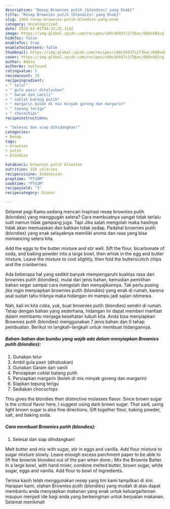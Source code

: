 ```yaml
---
description: "Resep Brownies putih (blondies) yang Enak}"
title: "Resep Brownies putih (blondies) yang Enak}"
slug: 1463-resep-brownies-putih-blondies-yang-enak
category: Uncategorized
date: 2023-03-01T04:33:22.114Z
image: https://img-global.cpcdn.com/recipes/c80c56937c1f3bac/680x482cq70/brownies-putih-blondies-foto-resep-utama.jpg
hideToc: false
enableToc: true
enableTocContent: false
thumbnail: https://img-global.cpcdn.com/recipes/c80c56937c1f3bac/680x482cq70/brownies-putih-blondies-foto-resep-utama.jpg
cover: https://img-global.cpcdn.com/recipes/c80c56937c1f3bac/680x482cq70/brownies-putih-blondies-foto-resep-utama.jpg
author: Admin
authorAv: notfound
ratingvalue: 5
reviewcount: 15
recipeingredient:
- " telur"
- " gula pasir dihaluskan"
- " Garam dan vanili"
- " coklat batang putih"
- " margarin boleh di mix minyak goreng dan margarin"
- " tepung terigu"
- " chocochips"
recipeinstructions:

- "Selesai dan siap dihidangkan!"
categories:
- Resep
tags:
- brownies
- putih
- blondies

katakunci: brownies putih blondies 
nutrition: 154 calories
recipecuisine: Indonesian
preptime: "PT20M"
cooktime: "PT43M"
recipeyield: "3"
recipecategory: Dinner

---
```



Selamat pagi Kamu sedang mencari inspirasi resep brownies putih (blondies) yang menggugah selera? Cara membuatnya sangat tidak terlalu sulit namun tidak gampang juga. Tapi Jika salah mengolah maka hasilnya tidak akan memuaskan dan bahkan tidak sedap. Padahal brownies putih (blondies) yang enak selayaknya memiliki aroma dan rasa yang bisa memancing selera kita.


Add the eggs to the butter mixture and stir well. Sift the flour, bicarbonate of soda, and baking powder into a large bowl, then whisk in the egg and butter mixture. Leave the mixture to cool slightly, then fold the butterscotch chips and the cranberries.

Ada beberapa hal yang sedikit banyak mempengaruhi kualitas rasa dari brownies putih (blondies), mulai dari jenis bahan, kemudian pemilihan bahan segar sampai cara mengolah dan menyajikannya. Tak perlu pusing jika ingin menyiapkan brownies putih (blondies) yang enak di rumah, karena asal sudah tahu triknya maka hidangan ini mampu jadi sajian istimewa.


Nah, kali ini kita coba, yuk, buat brownies putih (blondies) sendiri di rumah. Tetap dengan bahan yang sederhana, hidangan ini dapat memberi manfaat dalam membantu menjaga kesehatan tubuh kita. Anda bisa menyiapkan Brownies putih (blondies) menggunakan 7 jenis bahan dan 0 tahap pembuatan. Berikut ini langkah-langkah untuk membuat hidangannya.

<!--inarticleads1-->

##### Bahan-bahan dan bumbu yang wajib ada dalam menyiapkan Brownies putih (blondies):

1. Gunakan  telur
1. Ambil  gula pasir (dihaluskan)
1. Gunakan  Garam dan vanili
1. Persiapkan  coklat batang putih
1. Persiapkan  margarin (boleh di mix minyak goreng dan margarin)
1. Siapkan  tepung terigu
1. Sediakan  chocochips


This gives the blondies their distinctive molasses flavor. Since brown sugar is the critical flavor here, I suggest using dark brown sugar. That said, using light brown sugar is also fine directions. Sift together flour, baking powder, salt, and baking soda. 

<!--inarticleads2-->

##### Cara membuat Brownies putih (blondies):


1. Selesai dan siap dihidangkan!

Melt butter and mix with sugar, stir in eggs and vanilla. Add flour mixture to sugar mixture slowly. Leave enough excess parchment paper to be able to lift the brownie blondies out of the pan when done.; Mix the Brownie Batter. In a large bowl, with hand mixer, combine melted butter, brown sugar, white sugar, eggs and vanilla. Add flour to bowl of ingredients. 

Terima kasih telah menggunakan resep yang tim kami tampilkan di sini. Harapan kami, olahan Brownies putih (blondies) yang mudah di atas dapat membantu anda menyiapkan makanan yang enak untuk keluarga/teman maupun menjadi ide bagi anda yang berkeinginan untuk berjualan makanan. Selamat menikmati
